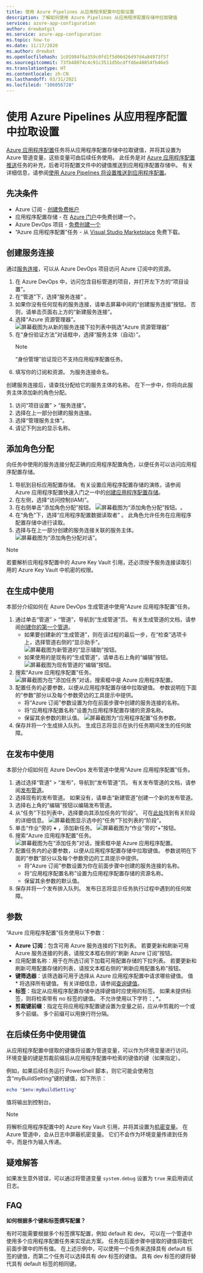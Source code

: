 ```yaml
---
title: 使用 Azure Pipelines 从应用程序配置中拉取设置
description: 了解如何使用 Azure Pipelines 从应用程序配置存储中拉取键值
services: azure-app-configuration
author: drewbatgit
ms.service: azure-app-configuration
ms.topic: how-to
ms.date: 11/17/2020
ms.author: drewbat
ms.openlocfilehash: 1c01984f6a359c0fd1f5d06d26d97d4a84973f57
ms.sourcegitcommit: 73fb48074c4c91c3511d5bcdffd6e40854fb46e5
ms.translationtype: HT
ms.contentlocale: zh-CN
ms.lasthandoff: 03/31/2021
ms.locfileid: "106056728"
---
```

# <a name="pull-settings-to-app-configuration-with-azure-pipelines"></a>使用 Azure Pipelines 从应用程序配置中拉取设置

[Azure 应用程序配置](https://marketplace.visualstudio.com/items?itemName=AzureAppConfiguration.azure-app-configuration-task)任务将从应用程序配置存储中拉取键值，并将其设置为 Azure 管道变量，这些变量可由后续任务使用。 此任务是对 [Azure 应用程序配置推送](https://marketplace.visualstudio.com/items?itemName=AzureAppConfiguration.azure-app-configuration-task-push)任务的补充，后者可将配置文件中的键值推送到应用程序配置存储中。 有关详细信息，请参阅[使用 Azure Pipelines 将设置推送到应用程序配置](push-kv-devops-pipeline.md)。

## <a name="prerequisites"></a>先决条件

- Azure 订阅 - [创建免费帐户](https://azure.microsoft.com/free/)
- 应用程序配置存储 - 在 [Azure 门户](https://portal.azure.com)中免费创建一个。
- Azure DevOps 项目 - [免费创建一个](https://go.microsoft.com/fwlink/?LinkId=2014881)
- “Azure 应用程序配置”任务 - 从 [Visual Studio Marketplace](https://marketplace.visualstudio.com/items?itemName=AzureAppConfiguration.azure-app-configuration-task#:~:text=Navigate%20to%20the%20Tasks%20tab,the%20Azure%20App%20Configuration%20instance.) 免费下载。  

## <a name="create-a-service-connection"></a>创建服务连接

通过[服务连接](/azure/devops/pipelines/library/service-endpoints)，可以从 Azure DevOps 项目访问 Azure 订阅中的资源。

1. 在 Azure DevOps 中，访问包含目标管道的项目，并打开左下方的“项目设置”。
1. 在“管道”下，选择“服务连接” 。
1. 如果你没有任何现有的服务连接，请单击屏幕中间的“创建服务连接”按钮。 否则，请单击页面右上方的“新建服务连接”。
1. 选择“Azure 资源管理器”。
![屏幕截图为从新的服务连接下拉列表中挑选“Azure 资源管理器”](./media/new-service-connection.png)
1. 在“身份验证方法”对话框中，选择“服务主体（自动）”。
    > [!NOTE]
    > “身份管理”验证现已不支持应用程序配置任务。
1. 填写你的订阅和资源。 为服务连接命名。

创建服务连接后，请查找分配给它的服务主体的名称。 在下一步中，你将向此服务主体添加新的角色分配。

1. 访问“项目设置” > “服务连接”。
1. 选择在上一部分创建的服务连接。
1. 选择“管理服务主体”。
1. 请记下列出的显示名称。

## <a name="add-role-assignment"></a>添加角色分配

向任务中使用的服务连接分配正确的应用程序配置角色，以便任务可以访问应用程序配置存储。

1. 导航到目标应用配置存储。 有关设置应用程序配置存储的演练，请参阅 Azure 应用程序配置快速入门之一中的[创建应用程序配置存储](./quickstart-dotnet-core-app.md#create-an-app-configuration-store)。
1. 在左侧，选择“访问控制(IAM)”。
1. 在右侧单击“添加角色分配”按钮。
![屏幕截图为“添加角色分配”按钮。](./media/add-role-assignment-button.png)。
1. 在“角色”下，选择“应用程序配置数据读取者” 。 此角色允许任务在应用程序配置存储中进行读取。 
1. 选择与在上一部分创建的服务连接关联的服务主体。
![屏幕截图为“添加角色分配对话”。](./media/add-role-assignment-reader.png)

> [!NOTE]
> 若要解析应用程序配置中的 Azure Key Vault 引用，还必须授予服务连接读取引用的 Azure Key Vault 中机密的权限。
  
## <a name="use-in-builds"></a>在生成中使用

本部分介绍如何在 Azure DevOps 生成管道中使用“Azure 应用程序配置”任务。

1. 通过单击“管道” > “管道”，导航到“生成管道”页。 有关生成管道的文档，请参阅[创建你的第一个管道](/azure/devops/pipelines/create-first-pipeline?tabs=net%2Ctfs-2018-2%2Cbrowser)。
      - 如果要创建新的“生成管道”，则在该过程的最后一步，在“检查”选项卡上，选择管道右侧的“显示助手”。
      ![屏幕截图为新管道的“显示辅助”按钮。](./media/new-pipeline-show-assistant.png)
      - 如果使用的是现有的“生成管道”，请单击右上角的“编辑”按钮。
      ![屏幕截图为现有管道的“编辑”按钮。](./media/existing-pipeline-show-assistant.png)
1. 搜索“Azure 应用程序配置”任务。
![屏幕截图为在“添加任务”对话，搜索框中是 Azure 应用程序配置。](./media/add-azure-app-configuration-task.png)
1. 配置任务的必要参数，以便从应用程序配置存储中拉取键值。 参数说明在下面的“参数”部分以及每个参数旁边的工具提示中提供。
      - 将“Azure 订阅”参数设置为你在前面步骤中创建的服务连接的名称。
      - 将“应用程序配置名称”设置为应用程序配置存储的资源名称。
      - 保留其余参数的默认值。
![屏幕截图为“应用程序配置”任务参数。](./media/azure-app-configuration-parameters.png)
1. 保存并将一个生成排入队列。 生成日志将显示在执行任务期间发生的任何故障。

## <a name="use-in-releases"></a>在发布中使用

本部分介绍如何在 Azure DevOps 发布管道中使用“Azure 应用程序配置”任务。

1. 通过选择“管道” > “发布”，导航到“发布管道”页。 有关发布管道的文档，请参阅[发布管道](/azure/devops/pipelines/release)。
1. 选择现有的发布管道。 如果没有，请单击“新建管道”创建一个新的发布管道。
1. 选择右上角的“编辑”按钮以编辑发布管道。
1. 从“任务”下拉列表中，选择要向其添加任务的“阶段”。 可在[此处](/azure/devops/pipelines/release/environments)找到有关阶段的详细信息。
![屏幕截图显示选中的“任务”下拉列表的“阶段”。](./media/pipeline-stage-tasks.png)
1. 单击“作业”旁的 **+** ，添加新任务。
![屏幕截图为“作业”旁的“+”按钮。](./media/add-task-to-job.png)
1. 搜索“Azure 应用程序配置”任务。
![屏幕截图为在“添加任务”对话，搜索框中是 Azure 应用程序配置。](./media/add-azure-app-configuration-task.png)
1. 配置任务内的必要参数，以便从应用程序配置存储中拉取键值。 参数说明在下面的“参数”部分以及每个参数旁边的工具提示中提供。
      - 将“Azure 订阅”参数设置为你在前面步骤中创建的服务连接的名称。
      - 将“应用程序配置名称”设置为应用程序配置存储的资源名称。
      - 保留其余参数的默认值。
1. 保存并将一个发布排入队列。 发布日志将显示任务执行过程中遇到的任何故障。

## <a name="parameters"></a>参数

“Azure 应用程序配置”任务使用以下参数：

- **Azure 订阅**：包含可用 Azure 服务连接的下拉列表。 若要更新和刷新可用 Azure 服务连接的列表，请按文本框右侧的“刷新 Azure 订阅”按钮。
- 应用配置名称：用于在所选订阅下加载可用配置存储的下拉列表。 若要更新和刷新可用配置存储的列表，请按文本框右侧的“刷新应用配置名称”按钮。
- **键筛选器**：该筛选器可用于选择从 Azure 应用程序配置中请求哪些键值。 值 * 将选择所有键值。 有关详细信息，请参阅[查询键值](concept-key-value.md#query-key-values)。
- **标签**：指定从应用程序配置存储中选择键值时应使用的标签。 如果未提供标签，则将检索带有 no 标签的键值。 不允许使用以下字符：, *。
- **剪裁键前缀**：指定在将应用程序配置键设置为变量之前，应从中剪裁的一个或多个前缀。 多个前缀可以用换行符分隔。

## <a name="use-key-values-in-subsequent-tasks"></a>在后续任务中使用键值

从应用程序配置中提取的键值将设置为管道变量，可以作为环境变量进行访问。 环境变量的键是剪裁前缀后从应用程序配置中检索的键值的键（如果指定）。

例如，如果后续任务运行 PowerShell 脚本，则它可能会使用包含“myBuildSetting”键的键值，如下所示：
```powershell
echo "$env:myBuildSetting"
```
值将输出到控制台。

> [!NOTE]
> 将解析应用程序配置中的 Azure Key Vault 引用，并将其设置为[机密变量](/azure/devops/pipelines/process/variables#secret-variables)。 在 Azure 管道中，会从日志中屏蔽机密变量。 它们不会作为环境变量传递到任务中，而是作为输入传递。 

## <a name="troubleshooting"></a>疑难解答

如果发生意外错误，可以通过将管道变量 `system.debug` 设置为 `true` 来启用调试日志。

## <a name="faq"></a>FAQ

**如何根据多个键和标签撰写配置？**

有时可能需要根据多个标签撰写配置，例如 default 和 dev。 可以在一个管道中使用多个应用程序配置任务来实现此方案。 任务在后面步骤中提取的键值将取代前面步骤中的所有值。 在上述示例中，可以使用一个任务来选择具有 default 标签的键值，而第二个任务可以选择具有 dev 标签的键值。 具有 dev 标签的键将替代具有 default 标签的相同键。
